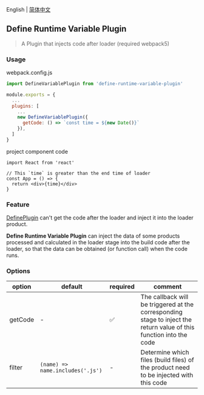 English | [简体中文](./README_zh-CN.md)

## Define Runtime Variable Plugin

> A Plugin that injects code after loader (required webpack5)

### Usage

webpack.config.js
```js
import DefineVariablePlugin from 'define-runtime-variable-plugin'

module.exports = {
  ...
  plugins: [
    ...
    new DefineVariablePlugin({
      getCode: () => `const time = ${new Date()}`
    }),
  ]
}
```

project component code
```tsx
import React from 'react'

// This `time` is greater than the end time of loader
const App = () => {
  return <div>{time}</div>
}
```

### Feature

[DefinePlugin](https://www.webpackjs.com/plugins/define-plugin/) can't get the code after the loader and inject it into the loader product.

**Define Runtime Variable Plugin** can inject the data of some products processed and calculated in the loader stage into the build code after the loader, so that the data can be obtained (or function call) when the code runs.

### Options

|  option   |  default  |  required  | comment  |
| ---- | ---- | ---- | ---- |
| getCode  | - | ✅ | The callback will be triggered at the corresponding stage to inject the return value of this function into the code |
| filter  | `(name) => name.includes('.js')` | - | Determine which files (build files) of the product need to be injected with this code |